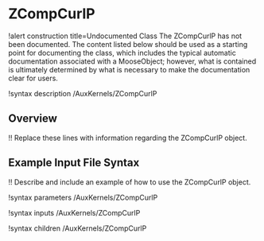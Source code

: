 # ZCompCurlP

!alert construction title=Undocumented Class
The ZCompCurlP has not been documented. The content listed below should be used as a starting point for
documenting the class, which includes the typical automatic documentation associated with a
MooseObject; however, what is contained is ultimately determined by what is necessary to make the
documentation clear for users.

!syntax description /AuxKernels/ZCompCurlP

## Overview

!! Replace these lines with information regarding the ZCompCurlP object.

## Example Input File Syntax

!! Describe and include an example of how to use the ZCompCurlP object.

!syntax parameters /AuxKernels/ZCompCurlP

!syntax inputs /AuxKernels/ZCompCurlP

!syntax children /AuxKernels/ZCompCurlP
